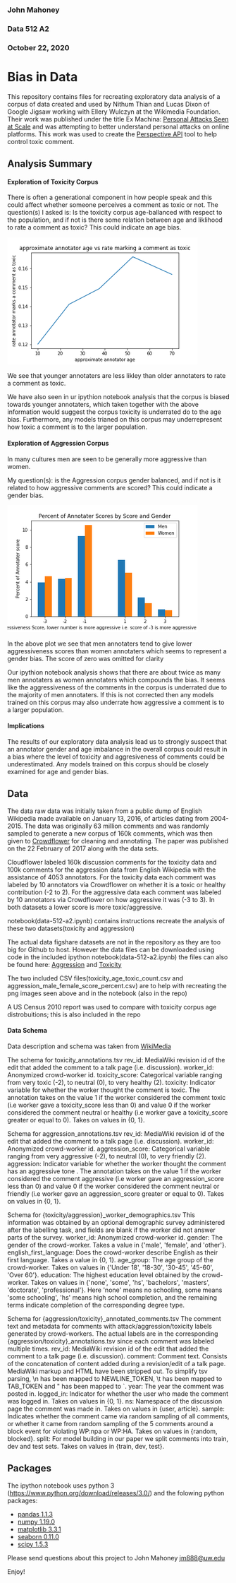 
### John Mahoney
### Data 512 A2
### October 22, 2020

# Bias in Data
This repository contains files for recreating exploratory data analysis of a corpus of data created and used by Nithum Thian and Lucas Dixon of Google Jigsaw working with Ellery Wulczyn at the Wikimedia Foundation. Their work was published under the title Ex Machina: [Personal Attacks Seen at Scale](https://arxiv.org/pdf/1610.08914.pdf) and was attempting to better understand personal attacks on online platforms. This work was used to create the [Perspective API](https://www.perspectiveapi.com/#/home) tool to help control toxic comment.


## Analysis Summary

#### Exploration of Toxicity Corpus

There is often a generational component in how people speak and this could affect whether someone perceives a comment as toxic or not.
The question(s) I asked is: Is the toxicity corpus age-ballanced with respect to the population, and if not is there some relation between age and liklihood to rate a comment as toxic? This could indicate an age bias.

![Toxicity vs Age](https://github.com/jfm888/data-512/blob/main/data-512-a2/data512_a2_approximate_annotator_age_vs_rate_marking_a_comment_as_toxic%20(1).png)

We see that younger annotaters are less likley than older annotaters to rate a comment as toxic.

We have also seen in ur ipythion notebook analysis that the corpus is biased towards younger annotaters, which taken together with the above information would suggest the corpus toxicity is underrated do to the age bias. Furthermore, any models trianed on this corpus may underrepresent how toxic a comment is to the larger population.

#### Exploration of Aggression Corpus

In many cultures men are seen to be generally more aggressive than women. 

My question(s): is the Aggression corpus gender balanced, and if not is it related to how aggressive comments are scored? This could indicate a gender bias.

![Aggression vs Gender](https://github.com/jfm888/data-512/blob/main/data-512-a2/data512_a2_percent_of_annotater_scores_by_score_and_gender%20(1).png)

In the above plot we see that men annotaters tend to give lower aggressiveness scores than women annotaters which seems to represent a gender bias. The score of zero was omitted for clarity

Our ipythion notebook analysis shows that there are about twice as many men annotaters as women annotaters which compounds the bias.  It seems like the aggressiveness of the comments in the corpus is underrated due to the majority of men annotaters. If this is not corrected then any models trained on this corpus may also underrate how aggressive a comment is to a larger population.

#### Implications

The results of our exploratory data analysis lead us to strongly suspect that an annotator gender and age imbalance in the overall corpus could result in a bias where the level of toxicity and aggresiveness of comments could be underestimated. Any models trained on this corpus should be closely examined for age and gender bias.

## Data

The data raw data was initially taken from a public dump of English Wikipedia made available on January 13, 2016, of articles dating from 2004-2015. The data was originally 63 million comments and was randomly sampled to generate a new corpus of 160k comments, which was then given to [Crowdflower](https://visit.figure-eight.com/People-Powered-Data-Enrichment_T) for cleaning and annotating. The paper was published on the 22 February of 2017 along with the data sets.

Cloudflower labeled 160k discussion comments for the toxicity data and 100k comments for the aggression data from English Wikipedia with the assistance of 4053 annotators. For the toxicity data each comment was labeled by 10 annotators via Crowdflower on whether it is a toxic or healthy contribution (-2 to 2). For the aggressive data each comment was labeled by 10 annotators via Crowdflower on how aggressive it was (-3 to 3). In both datasets a lower score is more toxic/aggressive.

notebook(data-512-a2.ipynb) contains instructions recreate the analysis of these two datasets(toxicity and aggression)

The actual data figshare datasets are not in the repository as they are too big for Github to host. However the data files can be downloaded using code in the included ipython notebook(data-512-a2.ipynb) the files can also be found here: [Aggression](https://figshare.com/articles/Wikipedia_Talk_Labels_Aggression/4267550) and [Toxicity](https://figshare.com/articles/Wikipedia_Talk_Labels_Toxicity/4563973)

The two included CSV files(toxicity_age_toxic_count.csv and aggression_male_female_score_percent.csv) are to help with recreating the png images seen above and in the notebook (also in the repo)

A US Census 2010 report was used to compare with toxicity corpus age distrobuitions; this is also included in the repo

#### Data Schema

Data description and schema was taken from [WikiMedia](https://meta.wikimedia.org/wiki/Research:Detox/Data_Release)

The schema for toxicity_annotations.tsv
rev_id: MediaWiki revision id of the edit that added the comment to a talk page (i.e. discussion).
worker_id: Anonymized crowd-worker id.
toxicity_score: Categorical variable ranging from very toxic (-2), to neutral (0), to very healthy (2).
toxicity: Indicator variable for whether the worker thought the comment is toxic. The annotation takes on the value 1 if the worker considered the comment toxic (i.e worker gave a toxicity_score less than 0) and value 0 if the worker considered the comment neutral or healthy (i.e worker gave a toxicity_score greater or equal to 0). Takes on values in {0, 1}.

Schema for aggression_annotations.tsv
rev_id: MediaWiki revision id of the edit that added the comment to a talk page (i.e. discussion).
worker_id: Anonymized crowd-worker id.
aggression_score: Categorical variable ranging from very aggressive (-2), to neutral (0), to very friendly (2).
aggression: Indicator variable for whether the worker thought the comment has an aggressive tone . The annotation takes on the value 1 if the worker considered the comment aggressive (i.e worker gave an aggression_score less than 0) and value 0 if the worker considered the comment neutral or friendly (i.e worker gave an aggression_score greater or equal to 0). Takes on values in {0, 1}.

Schema for {toxicity/aggression}_worker_demographics.tsv
This information was obtained by an optional demographic survey administered after the labelling task, and fields are blank if the worker did not answer parts of the survey.
worker_id: Anonymized crowd-worker id.
gender: The gender of the crowd-worker. Takes a value in {'male', 'female', and 'other'}.
english_first_language: Does the crowd-worker describe English as their first language. Takes a value in {0, 1}.
age_group: The age group of the crowd-worker. Takes on values in {'Under 18', '18-30', '30-45', '45-60', 'Over 60'}.
education: The highest education level obtained by the crowd-worker. Takes on values in {'none', 'some', 'hs', 'bachelors', 'masters', 'doctorate', 'professional'}. Here 'none' means no schooling, some means 'some schooling', 'hs' means high school completion, and the remaining terms indicate completion of the corresponding degree type.

Schema for {aggression/toxicity}_annotated_comments.tsv
The comment text and metadata for comments with attack/aggression/toxicity labels generated by crowd-workers. The actual labels are in the corresponding {aggression/toxicity}_annotations.tsv since each comment was labeled multiple times.
rev_id: MediaWiki revision id of the edit that added the comment to a talk page (i.e. discussion).
comment: Comment text. Consists of the concatenation of content added during a revision/edit of a talk page. MediaWiki markup and HTML have been stripped out. To simplify tsv parsing, \n has been mapped to NEWLINE_TOKEN, \t has been mapped to TAB_TOKEN and " has been mapped to `.
year: The year the comment was posted in.
logged_in: Indicator for whether the user who made the comment was logged in. Takes on values in {0, 1}.
ns: Namespace of the discussion page the comment was made in. Takes on values in {user, article}.
sample: Indicates whether the comment came via random sampling of all comments, or whether it came from random sampling of the 5 comments around a block event for violating WP:npa or WP:HA. Takes on values in {random, blocked}.
split: For model building in our paper we split comments into train, dev and test sets. Takes on values in {train, dev, test}.

## Packages
The ipython notebook uses python 3 (https://www.python.org/download/releases/3.0/) and the folowing python packages:
  - [pandas 1.1.3](https://pandas.pydata.org/)
  - [numpy 1.19.0](https://numpy.org/)
  - [matplotlib 3.3.1](https://matplotlib.org/)
  - [seaborn 0.11.0](https://seaborn.pydata.org/)
  - [scipy 1.5.3](https://docs.scipy.org/doc/scipy/reference/tutorial/stats.html)

Please send questions about this project to John Mahoney jm888@uw.edu

Enjoy!
